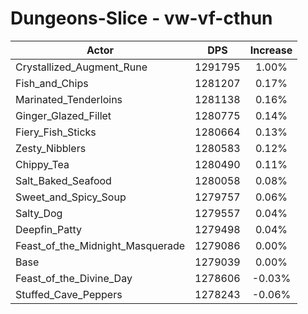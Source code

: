 # Dungeons-Slice - vw-vf-cthun
| Actor | DPS | Increase |
|---|:---:|:---:|
|Crystallized_Augment_Rune|1291795|1.00%|
|Fish_and_Chips|1281207|0.17%|
|Marinated_Tenderloins|1281138|0.16%|
|Ginger_Glazed_Fillet|1280775|0.14%|
|Fiery_Fish_Sticks|1280664|0.13%|
|Zesty_Nibblers|1280583|0.12%|
|Chippy_Tea|1280490|0.11%|
|Salt_Baked_Seafood|1280058|0.08%|
|Sweet_and_Spicy_Soup|1279757|0.06%|
|Salty_Dog|1279557|0.04%|
|Deepfin_Patty|1279498|0.04%|
|Feast_of_the_Midnight_Masquerade|1279086|0.00%|
|Base|1279039|0.00%|
|Feast_of_the_Divine_Day|1278606|-0.03%|
|Stuffed_Cave_Peppers|1278243|-0.06%|
